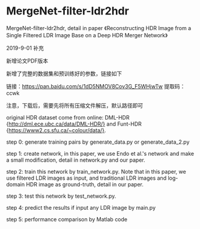# MergeNet-filter-ldr2hdr
MergeNet-filter-ldr2hdr, detail in paper 《Reconstructing HDR Image from a Single Filtered LDR Image Base on a Deep HDR Merger Network》 

2019-9-01 补充

新增论文PDF版本

新增了完整的数据集和预训练好的参数，链接如下

链接：https://pan.baidu.com/s/1dD5NMOV8Cov3G_F5WHjwTw 
提取码：ccwk 

注意，下载后，需要先将所有压缩文件解压，默认路径即可


original HDR dataset come from online: DML-HDR {http://dml.ece.ubc.ca/data/DML-HDR/} and Funt-HDR {https://www2.cs.sfu.ca/~colour/data/}.

step 0: generate training pairs by generate_data.py or generate_data_2.py

step 1: create network, in this paper, we use Endo et al.'s network and make a small modification, detail in network.py and our paper.

step 2: train this network by train_network.py. Note that in this paper, we use filtered LDR images as input, and traditional LDR images and log-domain HDR image as ground-truth, detail in our paper.

step 3: test this network by test_network.py.

step 4: predict the results if input any LDR image by main.py

step 5: performance comparison by Matlab code
